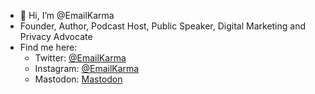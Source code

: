 - 👋 Hi, I’m @EmailKarma
- Founder, Author, Podcast Host, Public Speaker, Digital Marketing and Privacy Advocate
- Find me here: 
  - Twitter: [@EmailKarma](https://twitter.com/emailkarma)
  - Instagram: [@EmailKarma](https://instagram.com/emailkarma)
  - Mastodon: <a rel="me" href="https://deliverabilit.ie/@emailkarma">Mastodon</a>

<!---
EmailKarma/EmailKarma is a ✨ special ✨ repository because its `README.md` (this file) appears on your GitHub profile.
You can click the Preview link to take a look at your changes.
--->
